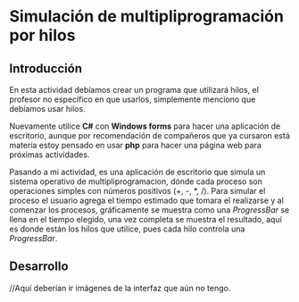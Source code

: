 # Simulación de multipliprogramación por hilos

## Introducción
En esta actividad debíamos crear un programa que utilizará hilos, el profesor no específico en que usarlos, simplemente menciono que debíamos usar hilos.

Nuevamente utilice **C#** con **Windows forms** para hacer una aplicación de escritorio, aunque por recomendación de compañeros que ya cursaron está materia estoy pensado en usar **php** para hacer una página web para próximas actividades.

Pasando a mi actividad, es una aplicación de escritorio que simula un sistema operativo de multipliprogramacion, dónde cada proceso son operaciones simples con números positivos (+, -, \*, \/). Para simular el proceso el usuario agrega el tiempo estimado que tomara el realizarse y al comenzar los procesos, gráficamente se muestra como una *ProgressBar* se llena en el tiempo elegido, una vez completa se muestra el resultado, aquí es donde están los hilos que utilice, pues cada hilo controla una *ProgressBar*.

## Desarrollo 

//Aquí deberían ir imágenes de la interfaz que aún no tengo.
